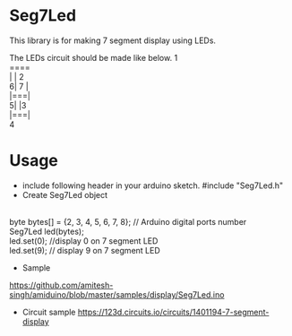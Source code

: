 Seg7Led
========

This library is for making 7 segment display using LEDs.

The LEDs circuit should be made like below.
      1 <br/>
     ==== <br/>
    |   | 2 <br/>
   6| 7 | <br/>
    |===| <br/>
   5|   |3 <br/>
    |===| <br/>
      4   <br/>

Usage
=====
 * include following header in your arduino sketch.
   #include "Seg7Led.h"
 * Create Seg7Led object
<br/>
byte bytes[] = {2, 3, 4, 5, 6, 7, 8}; // Arduino digital ports number
<br/>
Seg7Led led(bytes);
<br/>
led.set(0); //display 0 on 7 segment LED
<br/>
led.set(9); // display 9 on 7 segment LED

* Sample

https://github.com/amitesh-singh/amiduino/blob/master/samples/display/Seg7Led.ino

* Circuit sample
   https://123d.circuits.io/circuits/1401194-7-segment-display
